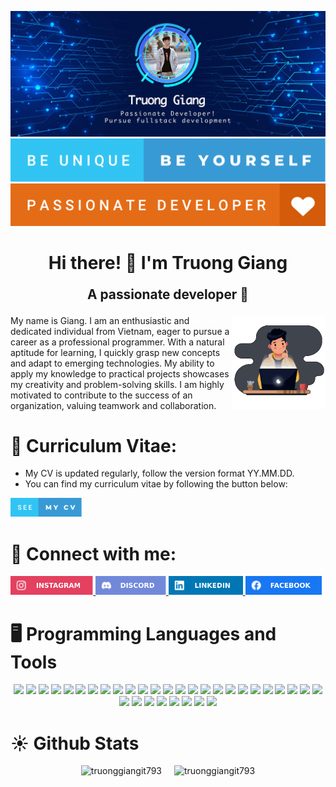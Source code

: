 ![be-unique-be-yourself](./assets/github_cover.jpg)
![be-unique-be-yourself](./assets/be-unique-be-yourself.svg)
![passionate-developer](./assets/passionate-developer.svg)

<h1 align="center">Hi there! 👋 I'm Truong Giang</h1>

<p align="center" style="font-weight: bold; font-size:1.3rem">A passionate developer 💪</p>

<img align="right" width="150" src="./assets/coder-animation.gif"/>

<p align="left">My name is Giang. I am an enthusiastic and dedicated individual from Vietnam, eager to pursue a career as a professional programmer. With a natural aptitude for learning, I quickly grasp new concepts and adapt to emerging technologies. My ability to apply my knowledge to practical projects showcases my creativity and problem-solving skills. I am highly motivated to contribute to the success of an organization, valuing teamwork and collaboration.</p>

<h1 align="left">📝 Curriculum Vitae:</h1>

-   My CV is updated regularly, follow the version format YY.MM.DD.
-   You can find my curriculum vitae by following the button below:

<a href="https://drive.google.com/drive/folders/1XCO35PVmHHg7upBZfELdXzjCSXz6lDns?usp=sharing" target="blank">
    <img style="selection: none; cursor: pointer" src="./assets/see-my-cv.svg" alt="MyCV" height="30"/>
</a>

<h1 align="left">💌 Connect with me:</h1>

<div style="margin-bottom: 1rem">
<a href="https://instagram.com/truonggiangit793" target="blank">
    <img src="./assets/instagram-logo.svg" alt="Instagram" height="30"/>
</a>
<a href="https://discord.gg/truonggiangit793#1664" target="blank">
    <img src="./assets/discord-logo.svg" alt="Discord" height="30"/>
</a>
<a href="https://linkedin.com/in/truonggiangit793" target="blank">
    <img src="./assets/linkedin-logo.svg" alt="Linkedin" height="30"/>
</a>
<a href="https://facebook.com/truonggiangit793" target="blank">
    <img src="./assets/facebook-logo.svg" alt="Facebook" height="30"/>
</a>
</div>

<h1 align="left">🖥 Programming Languages and Tools</h1>

<div align="center" style="margin-bottom: 1rem">
<img src="https://img.shields.io/badge/redis-%23DD0031.svg?&style=for-the-badge&logo=redis&logoColor=white"/>
<img src="https://img.shields.io/badge/GIT-E44C30?style=for-the-badge&logo=git&logoColor=white"/>
<img src="https://img.shields.io/badge/Figma-F24E1E?style=for-the-badge&logo=figma&logoColor=white"/>
<img src="https://img.shields.io/badge/HTML5-E34F26?style=for-the-badge&logo=html5&logoColor=white"/>
<img src="https://img.shields.io/badge/Ubuntu-E95420?style=for-the-badge&logo=ubuntu&logoColor=white"/>
<img src="https://img.shields.io/badge/Java-ED8B00?style=for-the-badge&logo=openjdk&logoColor=white"/>
<img src="https://img.shields.io/badge/Amazon_AWS-FF9900?style=for-the-badge&logo=amazonaws&logoColor=white"/>
<img src="https://img.shields.io/badge/Adobe%20Illustrator-FF9A00?style=for-the-badge&logo=adobe%20illustrator&logoColor=white"/>
<img src="https://img.shields.io/badge/JavaScript-F7DF1E?style=for-the-badge&logo=javascript&logoColor=black"/>
<img src="https://img.shields.io/badge/MongoDB-4EA94B?style=for-the-badge&logo=mongodb&logoColor=white"/>
<img src="https://img.shields.io/badge/Overleaf-47A141?style=for-the-badge&logo=Overleaf&logoColor=white"/>
<img src="https://img.shields.io/badge/HTML-239120?style=for-the-badge&logo=html5&logoColor=white"/>
<img src="https://img.shields.io/badge/CSS-239120?&style=for-the-badge&logo=css3&logoColor=white"/>
<img src="https://img.shields.io/badge/Node.js-43853D?style=for-the-badge&logo=node.js&logoColor=white"/>
<img src="https://img.shields.io/badge/Arduino-00979D?style=for-the-badge&logo=Arduino&logoColor=white"/>
<img src="https://img.shields.io/badge/Tailwind_CSS-38B2AC?style=for-the-badge&logo=tailwind-css&logoColor=white"/>
<img src="https://img.shields.io/badge/React-61DAFB.svg?style=for-the-badge&logo=React&logoColor=black"/>
<img src="https://img.shields.io/badge/Adobe%20Lightroom-31A8FF?style=for-the-badge&logo=Adobe%20Lightroom&logoColor=white"/>
<img src="https://img.shields.io/badge/Adobe%20Photoshop-31A8FF?style=for-the-badge&logo=Adobe%20Photoshop&logoColor=black"/>
<img src="https://img.shields.io/badge/Docker-2496ED.svg?style=for-the-badge&logo=Docker&logoColor=white"/>
<img src="https://img.shields.io/badge/Google_Cloud-4285F4?style=for-the-badge&logo=google-cloud&logoColor=white"/>
<img src="	https://img.shields.io/badge/Visual_Studio_Code-0078D4?style=for-the-badge&logo=visual%20studio%20code&logoColor=white"/>
<img src="https://img.shields.io/badge/Python-3776AB?style=for-the-badge&logo=python&logoColor=white"/>
<img src="https://img.shields.io/badge/jQuery-0769AD?style=for-the-badge&logo=jquery&logoColor=white"/>
<img src="https://img.shields.io/badge/C-00599C?style=for-the-badge&logo=c&logoColor=white"/>
<img src="https://img.shields.io/badge/MySQL-005C84?style=for-the-badge&logo=mysql&logoColor=white"/>
<img src="https://img.shields.io/badge/Vue.js-35495E?style=for-the-badge&logo=vue.js&logoColor=4FC08D"/>
<img src="https://img.shields.io/badge/Express.js-404D59?style=for-the-badge"/>
<img src="https://img.shields.io/badge/Bootstrap-563D7C?style=for-the-badge&logo=bootstrap&logoColor=white"/>
<img src="https://img.shields.io/badge/Heroku-430098?style=for-the-badge&logo=heroku&logoColor=white"/>
<img src="https://img.shields.io/badge/mocha.js-323330?style=for-the-badge&logo=mocha&logoColor=Brown"/>
<img src="https://img.shields.io/badge/json%20web%20tokens-323330?style=for-the-badge&logo=json-web-tokens&logoColor=pink"/>
<img src="https://img.shields.io/badge/chai.js-323330?style=for-the-badge&logo=chai&logoColor=red"/>
</div>

<h1 align="left">☀️ Github Stats</h1>

<div align="center" style="margin-bottom: 1rem">
    <img height="150px" style="margin-right: 0.5rem" src="https://github-readme-stats.vercel.app/api?username=truonggiangit793&show_icons=true&theme=light&locale=en&rank_icon=github&" alt="truonggiangit793" />
    <img height="150px" style="margin-left: 0.5rem" src="https://github-readme-streak-stats.herokuapp.com/?user=truonggiangit793&show_icons=true&theme=light&locale=en&" alt="truonggiangit793" />
</div>
